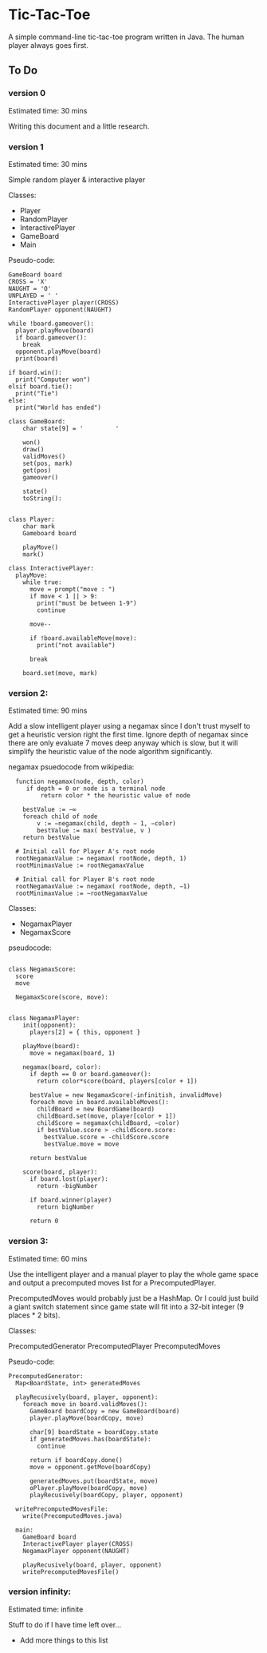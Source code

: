 # Tic-Tac-Toe

A simple command-line tic-tac-toe program written in Java. The human player always goes first.

## To Do

### version 0

Estimated time: 30 mins

Writing this document and a little research.

### version 1

Estimated time: 30 mins

Simple random player & interactive player

Classes:

* Player
* RandomPlayer
* InteractivePlayer
* GameBoard
* Main

Pseudo-code:

```
GameBoard board
CROSS = 'X'
NAUGHT = 'O'
UNPLAYED = ' '
InteractivePlayer player(CROSS)
RandomPlayer opponent(NAUGHT)

while !board.gameover():
  player.playMove(board)
  if board.gameover():
    break
  opponent.playMove(board)
  print(board)

if board.win():
  print("Computer won")
elsif board.tie():
  print("Tie")
else:
  print("World has ended")

class GameBoard:
    char state[9] = '         '

    won()
    draw()
    validMoves()
    set(pos, mark)
    get(pos)
    gameover()

    state()
    toString():


class Player:
    char mark
    Gameboard board

    playMove()
    mark()

class InteractivePlayer:
  playMove:
    while true:
      move = prompt("move : ")
      if move < 1 || > 9:
        print("must be between 1-9")
        continue

      move--

      if !board.availableMove(move):
        print("not available")

      break

    board.set(move, mark)
```

### version 2:

Estimated time: 90 mins

Add a slow intelligent player using a negamax since I don't trust
myself to get a heuristic version right the first time. Ignore depth
of negamax since there are only evaluate 7 moves deep anyway which
is slow, but it will simplify the heuristic value of the node algorithm 
significantly.

negamax psuedocode from wikipedia:

```
  function negamax(node, depth, color)
     if depth = 0 or node is a terminal node
         return color * the heuristic value of node

    bestValue := −∞
    foreach child of node
        v := −negamax(child, depth − 1, −color)
        bestValue := max( bestValue, v )
    return bestValue

  # Initial call for Player A's root node
  rootNegamaxValue := negamax( rootNode, depth, 1)
  rootMinimaxValue := rootNegamaxValue

  # Initial call for Player B's root node
  rootNegamaxValue := negamax( rootNode, depth, −1)
  rootMinimaxValue := −rootNegamaxValue
```

Classes:

* NegamaxPlayer
* NegamaxScore


pseudocode:

```

class NegamaxScore:
  score
  move
  
  NegamaxScore(score, move):


class NegamaxPlayer:
    init(opponent):
      players[2] = { this, opponent }

    playMove(board):
      move = negamax(board, 1)

    negamax(board, color):
      if depth == 0 or board.gameover():
        return color*score(board, players[color + 1])

      bestValue = new NegamaxScore(-infinitish, invalidMove)
      foreach move in board.availableMoves():
        childBoard = new BoardGame(board)
        childBoard.set(move, player[color + 1])
        childScore = negamax(childBoard, −color)
        if bestValue.score > -childScore.score:
          bestValue.score = -childScore.score
          bestValue.move = move

      return bestValue

    score(board, player):
      if board.lost(player):
        return -bigNumber

      if board.winner(player)
        return bigNumber

      return 0
```

### version 3:

Estimated time: 60 mins

Use the intelligent player and a manual player to play the whole game
space and output a precomputed moves list for a PrecomputedPlayer.

PrecomputedMoves would probably just be a HashMap. Or I could just build a
giant switch statement since game state will fit into a 32-bit
integer (9 places * 2 bits).


Classes:

PrecomputedGenerator
PrecomputedPlayer
PrecomputedMoves

Pseudo-code:

```
PrecomputedGenerator:
  Map<BoardState, int> generatedMoves

  playRecusively(board, player, opponent):
    foreach move in board.validMoves():
      GameBoard boardCopy = new GameBoard(board)
      player.playMove(boardCopy, move)

      char[9] boardState = boardCopy.state
      if generatedMoves.has(boardState):
        continue

      return if boardCopy.done()
      move = opponent.getMove(boardCopy)

      generatedMoves.put(boardState, move)
      oPlayer.playMove(boardCopy, move)
      playRecusively(boardCopy, player, opponent)

  writePrecomputedMovesFile:
  	write(PrecomputedMoves.java)

  main:
    GameBoard board
    InteractivePlayer player(CROSS)
    NegamaxPlayer opponent(NAUGHT)

    playRecusively(board, player, opponent)
    writePrecomputedMovesFile()
 ```
 
### version infinity:

Estimated time: infinite

Stuff to do if I have time left over...

* Add more things to this list

